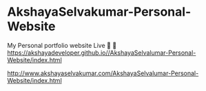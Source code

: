 # AkshayaSelvakumar-Personal-Website
My Personal portfolio website Live 💖
🎉https://akshayadeveloper.github.io//AkshayaSelvalumar-Personal-Website/index.html

http://www.akshayaselvakumar.com/AkshayaSelvalumar-Personal-Website/index.html
